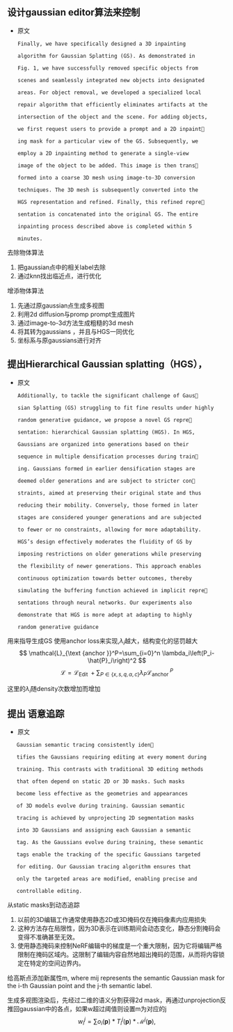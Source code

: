 ## 设计gaussian editor算法来控制
* 原文
	```
	Finally, we have specifically designed a 3D inpainting
	
	algorithm for Gaussian Splatting (GS). As demonstrated in
	
	Fig. 1, we have successfully removed specific objects from
	
	scenes and seamlessly integrated new objects into designated
	
	areas. For object removal, we developed a specialized local
	
	repair algorithm that efficiently eliminates artifacts at the
	
	intersection of the object and the scene. For adding objects,
	
	we first request users to provide a prompt and a 2D inpaint
	
	ing mask for a particular view of the GS. Subsequently, we
	
	employ a 2D inpainting method to generate a single-view
	
	image of the object to be added. This image is then trans
	
	formed into a coarse 3D mesh using image-to-3D conversion
	
	techniques. The 3D mesh is subsequently converted into the
	
	HGS representation and refined. Finally, this refined repre
	
	sentation is concatenated into the original GS. The entire
	
	inpainting process described above is completed within 5
	
	minutes.
	```
去除物体算法
1. 把gaussian点中的相关label去除
2. 通过knn找出临近点，进行优化

增添物体算法
1. 先通过原gaussian点生成多视图
2. 利用2d diffusion与promp prompt生成图片
3. 通过image-to-3d方法生成粗糙的3d mesh
4. 将其转为gaussians ，并且与HGS一同优化
5. 坐标系与原gaussians进行对齐
## 提出Hierarchical Gaussian splatting（HGS），
* 原文
	```
	Additionally, to tackle the significant challenge of Gaus
	
	sian Splatting (GS) struggling to fit fine results under highly
	
	random generative guidance, we propose a novel GS repre
	
	sentation: hierarchical Gaussian splatting (HGS). In HGS,
	
	Gaussians are organized into generations based on their
	
	sequence in multiple densification processes during train
	
	ing. Gaussians formed in earlier densification stages are
	
	deemed older generations and are subject to stricter con
	
	straints, aimed at preserving their original state and thus
	
	reducing their mobility. Conversely, those formed in later
	
	stages are considered younger generations and are subjected
	
	to fewer or no constraints, allowing for more adaptability.
	
	HGS’s design effectively moderates the fluidity of GS by
	
	imposing restrictions on older generations while preserving
	
	the flexibility of newer generations. This approach enables
	
	continuous optimization towards better outcomes, thereby
	
	simulating the buffering function achieved in implicit repre
	
	sentations through neural networks. Our experiments also
	
	demonstrate that HGS is more adept at adapting to highly
	
	random generative guidance
	```
用来指导生成GS
使用anchor loss来实现,$\lambda_i$越大，结构变化的惩罚越大
$$
\mathcal{L}_{\text {anchor }}^P=\sum_{i=0}^n \lambda_i\left(P_i-\hat{P}_i\right)^2
$$
$$
\mathcal{L}=\mathcal{L}_{\text {Edit }}+\sum_{P \in\{x, s, q, \alpha, c\}} \lambda_P \mathcal{L}_{\text {anchor }}^P
$$

这里的$\lambda_i$随density次数增加而增加
## 提出 语意追踪
* 原文
 ```
	Gaussian semantic tracing consistently iden
	
	tifies the Gaussians requiring editing at every moment during
	
	training. This contrasts with traditional 3D editing methods
	
	that often depend on static 2D or 3D masks. Such masks
	
	become less effective as the geometries and appearances
	
	of 3D models evolve during training. Gaussian semantic
	
	tracing is achieved by unprojecting 2D segmentation masks
	
	into 3D Gaussians and assigning each Gaussian a semantic
	
	tag. As the Gaussians evolve during training, these semantic
	
	tags enable the tracking of the specific Gaussians targeted
	
	for editing. Our Gaussian tracing algorithm ensures that
	
	only the targeted areas are modified, enabling precise and
	
	controllable editing.
```
从static masks到动态追踪
1. 以前的3D编辑工作通常使用静态2D或3D掩码仅在掩码像素内应用损失
2. 这种方法存在局限性，因为3D表示在训练期间会动态变化，静态分割掩码会变得不准确甚至无效。
3. 使用静态掩码来控制NeRF编辑中的梯度是一个重大限制，因为它将编辑严格限制在掩码区域内。这限制了编辑内容自然地超出掩码的范围，从而将内容锁定在特定的空间边界内。

给高斯点添加新属性m, where mij represents the semantic Gaussian mask for the i-th Gaussian point and the j-th semantic label.

生成多视图渲染后，先经过二维的语义分割获得2d mask，再通过unprojection反推回gaussian中的各点，如果w超过阈值则设置m为对应的j
$$
w_i^j=\sum o_i(\boldsymbol{p}) * T_i^j(\boldsymbol{p}) * \mathcal{M}^j(\boldsymbol{p}),
$$
